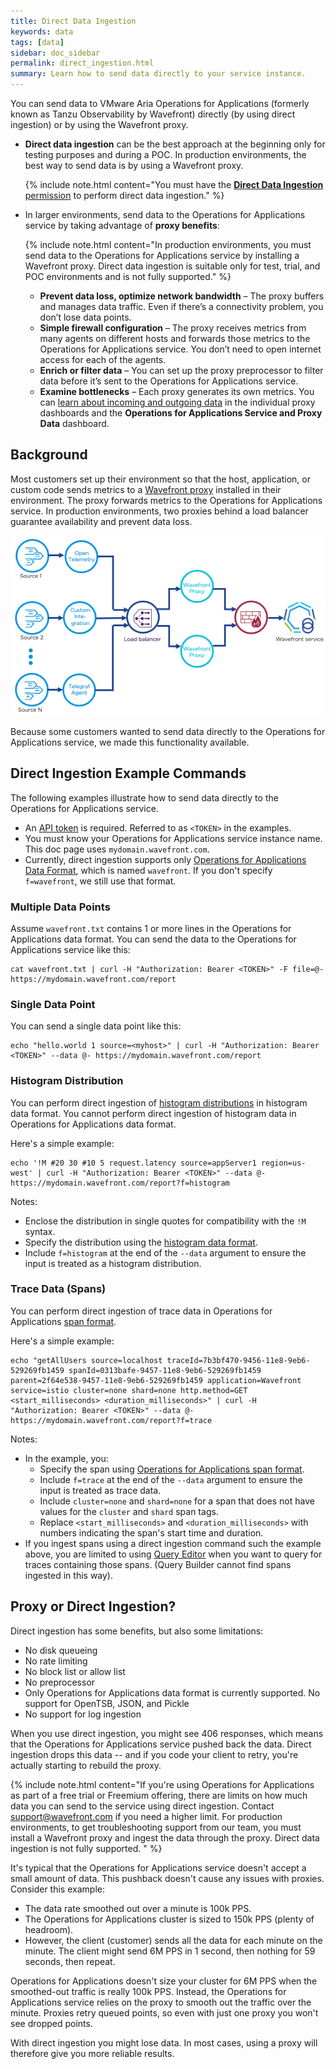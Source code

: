 ```yaml
---
title: Direct Data Ingestion
keywords: data
tags: [data]
sidebar: doc_sidebar
permalink: direct_ingestion.html
summary: Learn how to send data directly to your service instance.
---
```


You can send data to VMware Aria Operations for Applications (formerly known as Tanzu Observability by Wavefront) directly (by using direct ingestion) or by using the Wavefront proxy.

* **Direct data ingestion** can be the best approach at the beginning only for testing purposes and during a POC. In production environments, the best way to send data is by using a Wavefront proxy.

  {% include note.html content="You must have the [**Direct Data Ingestion** permission](permissions_overview.html) to perform direct data ingestion." %}

* In larger environments, send data to the Operations for Applications service by taking advantage of **proxy benefits**:

  {% include note.html content="In production environments, you must send data to the Operations for Applications service by installing a Wavefront proxy. Direct data ingestion is suitable only for test, trial, and POC environments and is not fully supported." %}

  * **Prevent data loss, optimize network bandwidth** – The proxy buffers and manages data traffic. Even if there’s a connectivity problem, you don’t lose data points.
  * **Simple firewall configuration** – The proxy receives metrics from many agents on different hosts and forwards those metrics to the Operations for Applications service. You don’t need to open internet access for each of the agents.
  * **Enrich or filter data** – You can set up the proxy preprocessor to filter data before it’s sent to the Operations for Applications service.
  * **Examine bottlenecks** – Each proxy generates its own metrics. You can [learn about incoming and outgoing data](monitoring_proxies.html) in the individual proxy dashboards and the **Operations for Applications Service and Proxy Data** dashboard.




## Background

Most customers set up their environment so that the host, application, or custom code sends metrics to a [Wavefront proxy](proxies.html) installed in their environment. The proxy forwards metrics to the Operations for Applications service. In production environments, two proxies behind a load balancer guarantee availability and prevent data loss.

![proxies behind load balancer](/images/proxy_deployment_load_balancer.png)

Because some customers wanted to send data directly to the Operations for Applications service, we made this functionality available.

## Direct Ingestion Example Commands

The following examples illustrate how to send data directly to the Operations for Applications service.
* An [API token](wavefront_api.html#managing-api-tokens) is required. Referred to as `<TOKEN>` in the examples.
* You must know your Operations for Applications service instance name. This doc page uses `mydomain.wavefront.com`.
* Currently, direct ingestion supports only [Operations for Applications Data Format](wavefront_data_format.html), which is named `wavefront`. If you don't specify `f=wavefront`, we still use that format.

### Multiple Data Points

Assume `wavefront.txt` contains 1 or more lines in the Operations for Applications data format. You can send the data to the Operations for Applications service like this:

```
cat wavefront.txt | curl -H "Authorization: Bearer <TOKEN>" -F file=@- https://mydomain.wavefront.com/report
```

### Single Data Point

You can send a single data point like this:
```
echo "hello.world 1 source=<myhost>" | curl -H "Authorization: Bearer <TOKEN>" --data @- https://mydomain.wavefront.com/report
```

### Histogram Distribution

You can perform direct ingestion of [histogram distributions](proxies_histograms.html#sending-histogram-distributions) in histogram data format. You cannot perform direct ingestion of histogram data in Operations for Applications data format.

Here's a simple example:
```
echo '!M #20 30 #10 5 request.latency source=appServer1 region=us-west' | curl -H "Authorization: Bearer <TOKEN>" --data @- https://mydomain.wavefront.com/report?f=histogram
```

Notes:
* Enclose the distribution in single quotes for compatibility with the `!M` syntax.
* Specify the distribution using the [histogram data format](proxies_histograms.html#sending-histogram-distributions).
* Include `f=histogram` at the end of the `--data` argument to ensure the input is treated as a histogram distribution.

### Trace Data (Spans)
You can perform direct ingestion of trace data in Operations for Applications [span format](trace_data_details.html#spans).

Here's a simple example:
```
echo "getAllUsers source=localhost traceId=7b3bf470-9456-11e8-9eb6-529269fb1459 spanId=0313bafe-9457-11e8-9eb6-529269fb1459 parent=2f64e538-9457-11e8-9eb6-529269fb1459 application=Wavefront service=istio cluster=none shard=none http.method=GET <start_milliseconds> <duration_milliseconds>" | curl -H "Authorization: Bearer <TOKEN>" --data @- https://mydomain.wavefront.com/report?f=trace
```

Notes:
* In the example, you:
  - Specify the span using [Operations for Applications span format](trace_data_details.html#wavefront-span-format).
  - Include `f=trace` at the end of the `--data` argument to ensure the input is treated as trace data.
  - Include `cluster=none` and `shard=none` for a span that does not have values for the `cluster` and `shard` span tags.
  - Replace `<start_milliseconds>` and `<duration_milliseconds>` with numbers indicating the span's start time and duration.
* If you ingest spans using a direct ingestion command such the example above, you are limited to using [Query Editor](trace_data_query.html#trace-queries-in-query-editor) when you want to query for traces containing those spans. (Query Builder cannot find spans ingested in this way).


## Proxy or Direct Ingestion?

Direct ingestion has some benefits, but also some limitations:

* No disk queueing
* No rate limiting
* No block list or allow list
* No preprocessor
* Only Operations for Applications data format is currently supported. No support for OpenTSB, JSON, and Pickle
* No support for log ingestion

When you use direct ingestion, you might see 406 responses, which means that the Operations for Applications service pushed back the data. Direct ingestion drops this data -- and if you code your client to retry, you're actually starting to rebuild the proxy.

{% include note.html content="If you're using Operations for Applications as part of a free trial or Freemium offering, there are limits on how much data you can send to the service using direct ingestion. Contact support@wavefront.com if you need a higher limit. For production environments, to get troubleshooting support from our team, you must install a Wavefront proxy and ingest the data through the proxy. Direct data ingestion is not fully supported. " %}

It's typical that the Operations for Applications service doesn't accept a small amount of data. This pushback doesn't cause any issues with proxies. Consider this example:

* The data rate smoothed out over a minute is 100k PPS.
* The Operations for Applications cluster is sized to 150k PPS (plenty of headroom).
* However, the client (customer) sends all the data for each minute on the minute. The client might send 6M PPS in 1 second, then nothing for 59 seconds, then repeat.

Operations for Applications doesn't size your cluster for 6M PPS when the smoothed-out traffic is really 100k PPS. Instead, the Operations for Applications service relies on the proxy to smooth out the traffic over the minute. Proxies retry queued points, so even with just one proxy you won't see dropped points.

With direct ingestion you might lose data. In most cases, using a proxy will therefore give you more reliable results.
